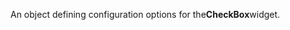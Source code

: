 <!--**
/*-------------------------------------------
    Auto-generated file. Do not modify.
-------------------------------------------

**-->

<!--shortDescription-->
An object defining configuration options for the**CheckBox**widget.
<!--/shortDescription-->

<!--fullDescription-->

<!--/fullDescription-->